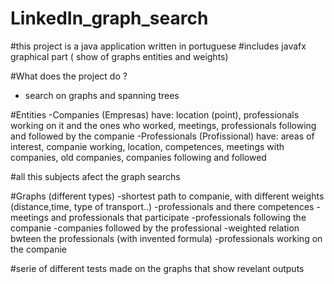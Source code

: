 # LinkedIn_graph_search

#this project is a java application written in portuguese
#includes javafx graphical part ( show of graphs entities and weights)

#What does the project do ?
- search on graphs and spanning trees

#Entities
-Companies (Empresas)
  have: location (point), professionals working on it and the ones who worked, meetings, professionals following and followed by the companie
-Professionals (Profissional)
  have: areas of interest, companie working, location, competences, meetings with companies, old companies, companies following and followed
  
  
 #all this subjects afect the graph searchs
  
 #Graphs (different types)
 -shortest path to companie, with different weights (distance,time, type of transport..)
 -professionals and there competences
 -meetings and professionals that participate
 -professionals following the companie
 -companies followed by the professional
 -weighted relation bwteen the professionals (with invented formula)
 -professionals working on the companie
 
 
 
 #serie of different tests made on the graphs that show revelant outputs
 
 
 
 
